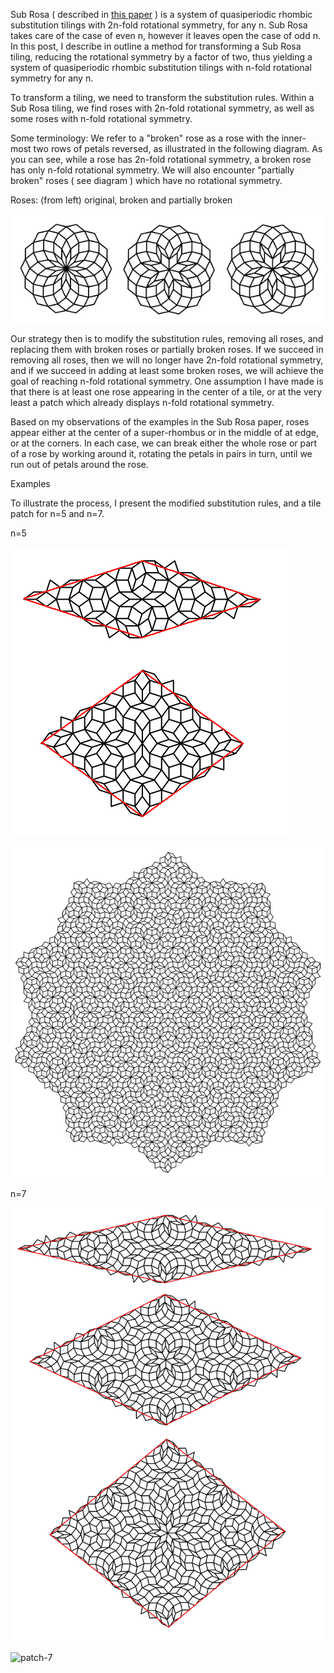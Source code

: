 Sub Rosa ( described in [this paper](https://arxiv.org/pdf/1512.01402) ) is a system of quasiperiodic rhombic substitution tilings with 2n-fold rotational symmetry, for any n. Sub Rosa takes care of the case of even n, however it leaves open the case of odd n. In this post, I describe in outline a method for transforming a Sub Rosa tiling, reducing the rotational symmetry by a factor of two, thus yielding a system of quasiperiodic rhombic substitution tilings with n-fold rotational symmetry for any n.

To transform a tiling, we need to transform the substitution rules. Within a Sub Rosa tiling, we find roses with 2n-fold rotational symmetry, as well as some roses with n-fold rotational symmetry.

Some terminology: We refer to a "broken" rose as a rose with the inner-most two rows of petals reversed, as illustrated in the following diagram. As you can see, while a rose has 2n-fold rotational symmetry, a broken rose has only n-fold rotational symmetry. We will also encounter "partially broken" roses ( see diagram ) which have no rotational symmetry.

Roses: (from left) original, broken and partially broken

![roses-7](/assets/images/2024-12-16/roses-7.png "roses-7") 

Our strategy then is to modify the substitution rules, removing all roses, and replacing them with broken roses or partially broken roses. If we succeed in removing all roses, then we will no longer have 2n-fold rotational symmetry, and if we succeed in adding at least some broken roses, we will achieve the goal of reaching n-fold rotational symmetry. One assumption I have made is that there is at least one rose appearing in the center of a tile, or at the very least a patch which already displays n-fold rotational symmetry.

Based on my observations of the examples in the Sub Rosa paper, roses appear either at the center of a super-rhombus or in the middle of at edge, or at the corners. In each case, we can break either the whole rose or part of a rose by working around it, rotating the petals in pairs in turn, until we run out of petals around the rose.

Examples

To illustrate the process, I present the modified substitution rules, and a tile patch for n=5 and n=7.

n=5

![rules-5](/assets/images/2024-12-16/rules-5.png "rules-5") 

![patch-5](/assets/images/2024-12-16/patch-5.png "patch-5") 

n=7

![rules-7](/assets/images/2024-12-16/rules-7.png "rules-7") 

![patch-7](/assets/images/2024-12-16/patch-7.png "patch-7") 

